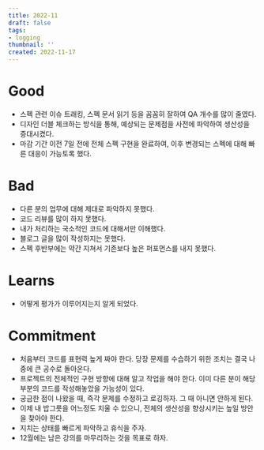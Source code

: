 ```yaml
---
title: 2022-11
draft: false
tags:
- logging
thumbnail: ''
created: 2022-11-17
---
```


# Good

* 스펙 관련 이슈 트래킹, 스펙 문서 읽기 등을 꼼꼼히 잘하여 QA 개수를 많이 줄였다.
* 디자인 더블 체크하는 방식을 통해, 예상되는 문제점을 사전에 파악하여 생산성을 증대시켰다.
* 마감 기간 이전 7일 전에 전체 스펙 구현을 완료하여, 이후 변경되는 스펙에 대해 빠른 대응이 가능토록 했다.

# Bad

* 다른 분의 업무에 대해 제대로 파악하지 못했다.
* 코드 리뷰를 많이 하지 못했다.
* 내가 처리하는 국소적인 코드에 대해서만 이해했다.
* 블로그 글을 많이 작성하지는 못했다.
* 스펙 후반부에는 약간 지쳐서 기존보다 높은 퍼포먼스를 내지 못했다.

# Learns

* 어떻게 평가가 이루어지는지 알게 되었다.

# Commitment

* 처음부터 코드를 표현력 높게 짜야 한다. 당장 문제를 수습하기 위한 조치는 결국 나중에 큰 공수로 돌아온다.
* 프로젝트의 전체적인 구현 방향에 대해 알고 작업을 해야 한다. 이미 다른 분이 해당 부분의 코드를 작성해놓았을 가능성이 있다.
* 궁금한 점이 나왔을 때, 즉각 문제를 수정하고 로깅하자. 그 때 아니면 안하게 된다.
* 이제 내 밥그릇을 어느정도 치울 수 있으니, 전체의 생산성을 향상시키는 높일 방안을 찾아야 한다.
* 지치는 상태를 빠르게 파악하고 휴식을 주자. 
* 12월에는 남은 강의를 마무리하는 것을 목표로 하자.

